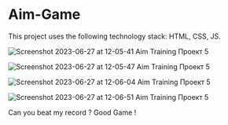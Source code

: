 # Aim-Game
This project uses the following technology stack: HTML, CSS, JS.

![Screenshot 2023-06-27 at 12-05-41 Aim Training Проект 5](https://github.com/ArtLevel/Aim-Game/assets/124143546/89d1088e-df07-4167-8244-501e0b0e51d2)

![Screenshot 2023-06-27 at 12-05-47 Aim Training Проект 5](https://github.com/ArtLevel/Aim-Game/assets/124143546/3105529d-f3b7-42fa-ac69-fbb67f99e996)

![Screenshot 2023-06-27 at 12-06-04 Aim Training Проект 5](https://github.com/ArtLevel/Aim-Game/assets/124143546/59561b32-a252-47ee-a088-195e916025f8)

![Screenshot 2023-06-27 at 12-06-51 Aim Training Проект 5](https://github.com/ArtLevel/Aim-Game/assets/124143546/f55596d0-0f7a-4b22-82ce-d815edd41193)

Can you beat my record ? 
Good Game !
